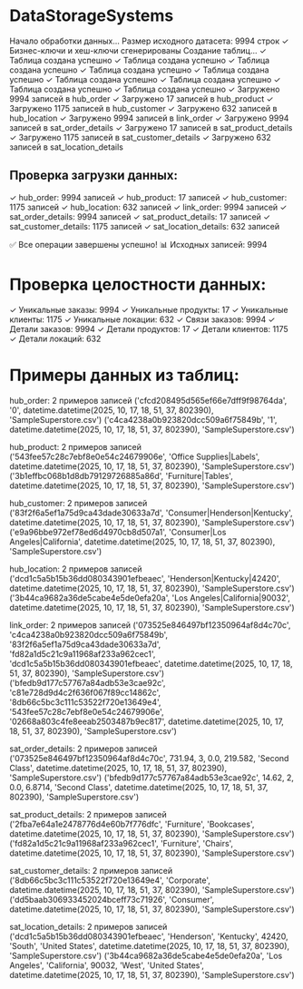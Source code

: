 # DataStorageSystems


<!-- лог upload_data_greenplum.py -->  
Начало обработки данных...
Размер исходного датасета: 9994 строк
✓ Бизнес-ключи и хеш-ключи сгенерированы
Создание таблиц...
✓ Таблица создана успешно
✓ Таблица создана успешно
✓ Таблица создана успешно
✓ Таблица создана успешно
✓ Таблица создана успешно
✓ Таблица создана успешно
✓ Таблица создана успешно
✓ Таблица создана успешно
✓ Таблица создана успешно
✓ Загружено 9994 записей в hub_order
✓ Загружено 17 записей в hub_product
✓ Загружено 1175 записей в hub_customer
✓ Загружено 632 записей в hub_location
✓ Загружено 9994 записей в link_order
✓ Загружено 9994 записей в sat_order_details
✓ Загружено 17 записей в sat_product_details
✓ Загружено 1175 записей в sat_customer_details
✓ Загружено 632 записей в sat_location_details



<!-- лог check_uploaded_data.py -->  
Проверка загрузки данных:
----------------------------------------
✓ hub_order: 9994 записей
✓ hub_product: 17 записей
✓ hub_customer: 1175 записей
✓ hub_location: 632 записей
✓ link_order: 9994 записей
✓ sat_order_details: 9994 записей
✓ sat_product_details: 17 записей
✓ sat_customer_details: 1175 записей
✓ sat_location_details: 632 записей

✅ Все операции завершены успешно!
📊 Исходных записей: 9994

Проверка целостности данных:
==================================================
✓ Уникальные заказы: 9994
✓ Уникальные продукты: 17
✓ Уникальные клиенты: 1175
✓ Уникальные локации: 632
✓ Связи заказов: 9994
✓ Детали заказов: 9994
✓ Детали продуктов: 17
✓ Детали клиентов: 1175
✓ Детали локаций: 632

Примеры данных из таблиц:
==================================================

hub_order: 2 примеров записей
  ('cfcd208495d565ef66e7dff9f98764da', '0', datetime.datetime(2025, 10, 17, 18, 51, 37, 802390), 'SampleSuperstore.csv')
  ('c4ca4238a0b923820dcc509a6f75849b', '1', datetime.datetime(2025, 10, 17, 18, 51, 37, 802390), 'SampleSuperstore.csv')

hub_product: 2 примеров записей
  ('543fee57c28c7ebf8e0e54c24679906e', 'Office Supplies|Labels', datetime.datetime(2025, 10, 17, 18, 51, 37, 802390), 'SampleSuperstore.csv')
  ('3b1effbc068b1d8db79129726885a86d', 'Furniture|Tables', datetime.datetime(2025, 10, 17, 18, 51, 37, 802390), 'SampleSuperstore.csv')

hub_customer: 2 примеров записей
  ('83f2f6a5ef1a75d9ca43dade30633a7d', 'Consumer|Henderson|Kentucky', datetime.datetime(2025, 10, 17, 18, 51, 37, 802390), 'SampleSuperstore.csv')
  ('e9a96bbe972ef78ed6d4970cb8d507a1', 'Consumer|Los Angeles|California', datetime.datetime(2025, 10, 17, 18, 51, 37, 802390), 'SampleSuperstore.csv')

hub_location: 2 примеров записей
  ('dcd1c5a5b15b36dd080343901efbeaec', 'Henderson|Kentucky|42420', datetime.datetime(2025, 10, 17, 18, 51, 37, 802390), 'SampleSuperstore.csv')
  ('3b44ca9682a36de5cabe4e5de0efa20a', 'Los Angeles|California|90032', datetime.datetime(2025, 10, 17, 18, 51, 37, 802390), 'SampleSuperstore.csv')

link_order: 2 примеров записей
  ('073525e846497bf12350964af8d4c70c', 'c4ca4238a0b923820dcc509a6f75849b', '83f2f6a5ef1a75d9ca43dade30633a7d', 'fd82a1d5c21c9a11968af233a962cec1', 'dcd1c5a5b15b36dd080343901efbeaec', datetime.datetime(2025, 10, 17, 18, 51, 37, 802390), 'SampleSuperstore.csv')
  ('bfedb9d177c57767a84adb53e3cae92c', 'c81e728d9d4c2f636f067f89cc14862c', '8db66c5bc3c111c53522f720e13649e4', '543fee57c28c7ebf8e0e54c24679906e', '02668a803c4fe8eeab2503487b9ec817', datetime.datetime(2025, 10, 17, 18, 51, 37, 802390), 'SampleSuperstore.csv')

sat_order_details: 2 примеров записей
  ('073525e846497bf12350964af8d4c70c', 731.94, 3, 0.0, 219.582, 'Second Class', datetime.datetime(2025, 10, 17, 18, 51, 37, 802390), 'SampleSuperstore.csv')
  ('bfedb9d177c57767a84adb53e3cae92c', 14.62, 2, 0.0, 6.8714, 'Second Class', datetime.datetime(2025, 10, 17, 18, 51, 37, 802390), 'SampleSuperstore.csv')

sat_product_details: 2 примеров записей
  ('2fba7e64a1e2478776d4e60b7f776dfc', 'Furniture', 'Bookcases', datetime.datetime(2025, 10, 17, 18, 51, 37, 802390), 'SampleSuperstore.csv')
  ('fd82a1d5c21c9a11968af233a962cec1', 'Furniture', 'Chairs', datetime.datetime(2025, 10, 17, 18, 51, 37, 802390), 'SampleSuperstore.csv')

sat_customer_details: 2 примеров записей
  ('8db66c5bc3c111c53522f720e13649e4', 'Corporate', datetime.datetime(2025, 10, 17, 18, 51, 37, 802390), 'SampleSuperstore.csv')
  ('dd5baab306933452024bceff73c71926', 'Consumer', datetime.datetime(2025, 10, 17, 18, 51, 37, 802390), 'SampleSuperstore.csv')

sat_location_details: 2 примеров записей
  ('dcd1c5a5b15b36dd080343901efbeaec', 'Henderson', 'Kentucky', 42420, 'South', 'United States', datetime.datetime(2025, 10, 17, 18, 51, 37, 802390), 'SampleSuperstore.csv')
  ('3b44ca9682a36de5cabe4e5de0efa20a', 'Los Angeles', 'California', 90032, 'West', 'United States', datetime.datetime(2025, 10, 17, 18, 51, 37, 802390), 'SampleSuperstore.csv')
